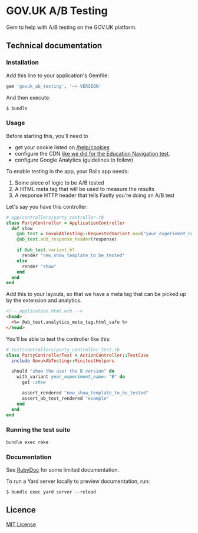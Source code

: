 # GOV.UK A/B Testing

Gem to help with A/B testing on the GOV.UK platform.

## Technical documentation

### Installation

Add this line to your application's Gemfile:

```ruby
gem 'govuk_ab_testing', '~> VERSION'
```

And then execute:

    $ bundle

### Usage

Before starting this, you'll need to

- get your cookie listed on [/help/cookies](https://www.gov.uk/help/cookies)
- configure the CDN [like we did for the Education Navigation test](https://github.com/alphagov/govuk-cdn-config/pull/17).
- configure Google Analytics (guidelines to follow)

To enable testing in the app, your Rails app needs:

1. Some piece of logic to be A/B tested
2. A HTML meta tag that will be used to measure the results
3. A response HTTP header that tells Fastly you're doing an A/B test

Let's say you have this controller:

```ruby
# app/controllers/party_controller.rb
class PartyController < ApplicationController
  def show
    @ab_test = GovukAbTesting::RequestedVariant.new("your_experiment_name", request)
    @ab_test.add_response_header(response)

    if @ab_test.variant_b?
      render "new_show_template_to_be_tested"
    else
      render "show"
    end
  end
end
```

Add this to your layouts, so that we have a meta tag that can be picked up
by the extension and analytics.

```html
<!-- application.html.erb -->
<head>
  <%= @ab_test.analytics_meta_tag.html_safe %>
</head>
```

You'll be able to test the controller like this:

```ruby
# test/controllers/party_controller_test.rb
class PartyControllerTest < ActionController::TestCase
  include GovukAbTesting::MinitestHelpers

  should "show the user the B version" do
    with_variant your_experiment_name: "B" do
      get :show

      assert_rendered "new_show_template_to_be_tested"
      assert_ab_test_rendered "example"
    end
  end
end
```

### Running the test suite

`bundle exec rake`

### Documentation

See [RubyDoc](http://www.rubydoc.info/gems/govuk_ab_testing) for some limited documentation.

To run a Yard server locally to preview documentation, run:

    $ bundle exec yard server --reload

## Licence

[MIT License](LICENCE.txt)
